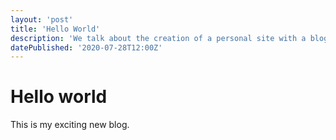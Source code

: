 ```yaml
---
layout: 'post'
title: 'Hello World'
description: 'We talk about the creation of a personal site with a blog using Tailwind CSS and Next.js'
datePublished: '2020-07-28T12:00Z'
---
```


# Hello world

This is my exciting new blog.
